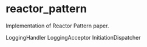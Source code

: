 # reactor_pattern
Implementation of Reactor Pattern paper.

LoggingHandler
LoggingAcceptor
InitiationDispatcher

